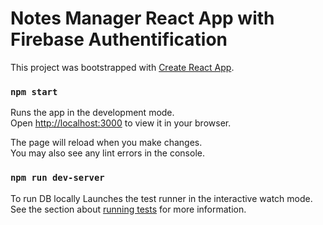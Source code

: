 # Notes Manager React App with Firebase  Authentification

This project was bootstrapped with [Create React App](https://github.com/facebook/create-react-app).


### `npm start`

Runs the app in the development mode.\
Open [http://localhost:3000](http://localhost:3000) to view it in your browser.

The page will reload when you make changes.\
You may also see any lint errors in the console.

### `npm run dev-server`
To run DB locally
Launches the test runner in the interactive watch mode.\
See the section about [running tests](https://facebook.github.io/create-react-app/docs/running-tests) for more information.


<!-- install fake BE json-server -->
<!-- https://www.npmjs.com/package/json-server -->
<!-- npm install -g json-server -->
<!-- install thunder client extension VSCD to handle api -->
 <!-- npm run dev-server      -->
 <!-- avatar creator -->
 <!-- https://api.dicebear.com/5.x/bottts/svg?seed=234 -->
